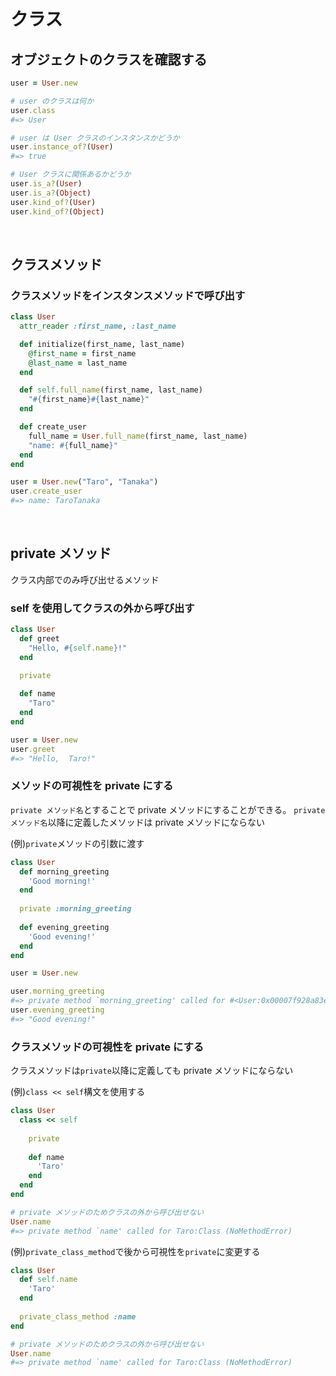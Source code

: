 # クラス
## オブジェクトのクラスを確認する
```rb
user = User.new

# user のクラスは何か
user.class
#=> User

# user は User クラスのインスタンスかどうか
user.instance_of?(User)
#=> true

# User クラスに関係あるかどうか
user.is_a?(User)
user.is_a?(Object)
user.kind_of?(User)
user.kind_of?(Object)
```

<br>

## クラスメソッド
### クラスメソッドをインスタンスメソッドで呼び出す
```rb
class User
  attr_reader :first_name, :last_name

  def initialize(first_name, last_name)
    @first_name = first_name
    @last_name = last_name
  end

  def self.full_name(first_name, last_name)
    "#{first_name}#{last_name}"
  end

  def create_user
    full_name = User.full_name(first_name, last_name)
    "name: #{full_name}"
  end
end

user = User.new("Taro", "Tanaka")
user.create_user
#=> name: TaroTanaka
```

<br>

## private メソッド
クラス内部でのみ呼び出せるメソッド
  
### self を使用してクラスの外から呼び出す
```rb
class User
  def greet
    "Hello, #{self.name}!"
  end

  private
  
  def name
    "Taro"
  end
end

user = User.new
user.greet
#=> "Hello,  Taro!"
```
  
### メソッドの可視性を private にする
`private メソッド名`とすることで private メソッドにすることができる。 
`private メソッド名`以降に定義したメソッドは private メソッドにならない
  
(例)`private`メソッドの引数に渡す
```rb
class User
  def morning_greeting
    'Good morning!'
  end
  
  private :morning_greeting
  
  def evening_greeting
    'Good evening!'
  end
end

user = User.new

user.morning_greeting
#=> private method `morning_greeting' called for #<User:0x00007f928a83e2c0> (NoMethodError)
user.evening_greeting
#=> "Good evening!"
```

  
### クラスメソッドの可視性を private にする
クラスメソッドは`private`以降に定義しても private メソッドにならない
  
(例)`class << self`構文を使用する
```rb
class User
  class << self
  
    private
  
    def name
      'Taro'
    end
  end
end

# private メソッドのためクラスの外から呼び出せない
User.name
#=> private method `name' called for Taro:Class (NoMethodError)
```
  
(例)`private_class_method`で後から可視性を`private`に変更する
```rb
class User
  def self.name
    'Taro'
  end
  
  private_class_method :name
end

# private メソッドのためクラスの外から呼び出せない
User.name
#=> private method `name' called for Taro:Class (NoMethodError)
```
